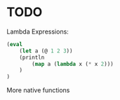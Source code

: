 # TODO

Lambda Expressions:

```lisp
(eval
    (let a (@ 1 2 3))
    (println
        (map a (lambda x (* x 2)))
    )
)
```

More native functions
